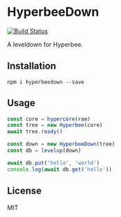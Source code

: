 # HyperbeeDown
[![Build Status](https://travis-ci.org/andrewosh/hyperbeedown.svg?branch=master)](https://travis-ci.org/andrewosh/hyperbeedown)

A leveldown for Hyperbee.

## Installation
`npm i hyperbeedown --save`

## Usage
```js
const core = hypercore(ram)
const tree = new Hyperbee(core)
await tree.ready()

const down = new HyperbeeDown(tree)
const db = levelup(down)

await db.put('hello', 'world')
console.log(await db.get('hello'))
```

## License
MIT
